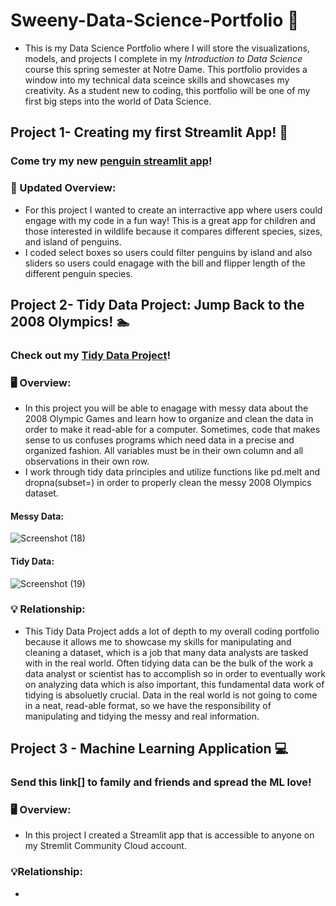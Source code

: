 # Sweeny-Data-Science-Portfolio :briefcase:
 - This is my Data Science Portfolio where I will store the visualizations, models, and projects I complete in my _Introduction to Data Science_ course this spring semester at Notre Dame. This portfolio provides a window into my technical data sceince skills and showcases my creativity. As a student new to coding, this portfolio will be one of my first big steps into the world of Data Science.

## Project 1- Creating my first Streamlit App! :penguin:
### Come try my new [penguin streamlit app](https://github.com/rcsweeny22/Sweeny-Data-Science-Portfolio/tree/main/basic-streamlit-app)!

### 	:calling: Updated Overview:
- For this project I wanted to create an interractive app where users could engage with my code in a fun way! This is a great app for children and those interested in wildlife because it compares different species, sizes, and island of penguins.
- I coded select boxes so users could filter penguins by island and also sliders so users could enagage with the bill and flipper length of the different penguin species. 

## Project 2- Tidy Data Project: Jump Back to the 2008 Olympics! 🏊
### Check out my [Tidy Data Project](https://github.com/rcsweeny22/Sweeny-Data-Science-Portfolio/tree/main/TidyData-Project)!

### :desktop_computer: Overview:
-  In this project you will be able to enagage with messy data about the 2008 Olympic Games and learn how to organize and clean the data in order to make it read-able for a computer. Sometimes, code that makes sense to us confuses programs which need data in a precise and organized fashion. All variables must be in their own column and all observations in their own row.
-  I work through tidy data principles and utilize functions like pd.melt and dropna(subset=) in order to properly clean the messy 2008 Olympics dataset.

#### Messy Data:
![Screenshot (18)](https://github.com/user-attachments/assets/b332bf7f-7f73-4afc-aa1c-fa78b1c96de7)
#### Tidy Data:
![Screenshot (19)](https://github.com/user-attachments/assets/0b991e53-52fc-42bd-a87a-b5a39a18fc4e)

### 	:bulb: Relationship:
- This Tidy Data Project adds a lot of depth to my overall coding portfolio because it allows me to showcase my skills for manipulating and cleaning a dataset, which is a job that many data analysts are tasked with in the real world. Often tidying data can be the bulk of the work a data analyst or scientist has to accomplish so in order to eventually work on analyzing data which is also important, this fundamental data work of tidying is absoluetly crucial. Data in the real world is not going to come in a neat, read-able format, so we have the responsibility of manipulating and tidying the messy and real information.

## Project 3 - Machine Learning Application 💻
### Send this link[] to family and friends and spread the ML love!

### 🖥️ Overview:
- In this project I created a Streamlit app that is accessible to anyone on my Stremlit Community Cloud account.

### 💡Relationship: 
- 
